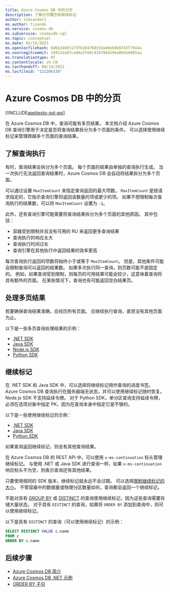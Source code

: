 ```yaml
---
title: Azure Cosmos DB 中的分页
description: 了解分页概念和继续标记
author: timsander1
ms.author: tisande
ms.service: cosmos-db
ms.subservice: cosmosdb-sql
ms.topic: conceptual
ms.date: 03/15/2021
ms.openlocfilehash: 6d6b3469fa73f610476815da40e60b8743f7944a
ms.sourcegitcommit: 2d412ea97cad0a2f66c434794429ea80da9d65aa
ms.translationtype: HT
ms.contentlocale: zh-CN
ms.lasthandoff: 08/14/2021
ms.locfileid: "122206330"
---
```

# <a name="pagination-in-azure-cosmos-db"></a>Azure Cosmos DB 中的分页
[!INCLUDE[appliesto-sql-api](../includes/appliesto-sql-api.md)]

在 Azure Cosmos DB 中，查询可能有多页结果。 本文档介绍 Azure Cosmos DB 查询引擎用于决定是否将查询结果拆分为多个页面的条件。 可以选择使用继续标记来管理跨越多个页面的查询结果。

## <a name="understanding-query-executions"></a>了解查询执行

有时，查询结果会拆分为多个页面。 每个页面的结果由单独的查询执行生成。 当一次执行无法返回查询结果时，Azure Cosmos DB 会自动将结果拆分为多个页面。

可以通过设置 `MaxItemCount` 来指定查询返回的最大项数。 `MaxItemCount` 是按请求指定的，它指示查询引擎将返回该数量的项或更少的项。 如果不想限制每次查询执行的结果数，可以将 `MaxItemCount` 设置为 `-1`。

此外，还有查询引擎可能需要将查询结果拆分为多个页面的其他原因。 其中包括：

- 容器受到限制并且没有可用的 RU 来返回更多查询结果
- 查询执行的响应太大
- 查询执行时间过长
- 查询引擎在其他执行中返回结果的效率更高

每次查询执行返回的项数将始终小于或等于 `MaxItemCount`。 但是，其他条件可能会限制查询可以返回的结果数。 如果多次执行同一查询，则页数可能不是固定的。 例如，如果查询受到限制，则每页的可用结果可能会较少，这意味着查询将具有额外的页面。 在某些情况下，查询也有可能返回空白结果页。

## <a name="handling-multiple-pages-of-results"></a>处理多页结果

若要确保查询结果准确，应经历所有页面。 应继续执行查询，直至没有其他页面为止。

以下是一些多页查询处理结果的示例：

- [.NET SDK](https://github.com/Azure/azure-cosmos-dotnet-v3/blob/master/Microsoft.Azure.Cosmos.Samples/Usage/Queries/Program.cs#L280)
- [Java SDK](https://github.com/Azure-Samples/azure-cosmos-java-sql-api-samples/blob/main/src/main/java/com/azure/cosmos/examples/documentcrud/sync/DocumentCRUDQuickstart.java#L162-L176)
- [Node.js SDK](https://github.com/Azure/azure-sdk-for-js/blob/83fcc44a23ad771128d6e0f49043656b3d1df990/sdk/cosmosdb/cosmos/samples/IndexManagement.ts#L128-L140)
- [Python SDK](https://github.com/Azure/azure-sdk-for-python/blob/master/sdk/cosmos/azure-cosmos/samples/examples.py#L89)

## <a name="continuation-tokens"></a>继续标记

在 .NET SDK 和 Java SDK 中，可以选择将继续标记用作查询的进度书签。 Azure Cosmos DB 查询执行在服务器端无状态，并可以使用继续标记随时恢复。 Node.js SDK 不支持延续令牌。 对于 Python SDK，单分区查询支持延续令牌，必须在选项对象中指定 PK，因为在查询本身中指定它是不够的。

以下是一些使用继续标记的示例：

- [.NET SDK](https://github.com/Azure/azure-cosmos-dotnet-v2/blob/master/samples/code-samples/Queries/Program.cs#L699-L734)
- [Java SDK](https://github.com/Azure-Samples/azure-cosmos-java-sql-api-samples/blob/main/src/main/java/com/azure/cosmos/examples/queries/sync/QueriesQuickstart.java#L216)
- [Python SDK](https://github.com/Azure/azure-sdk-for-python/blob/master/sdk/cosmos/azure-cosmos/test/test_query.py#L533)

如果查询返回继续标记，则会有其他查询结果。

在 Azure Cosmos DB 的 REST API 中，可以使用 `x-ms-continuation` 标头管理继续标记。 与使用 .NET 或 Java SDK 进行查询一样，如果 `x-ms-continuation` 响应标头不为空，则表示查询还有其他结果。

只要使用相同的 SDK 版本，继续标记就永远不会过期。 可以选择[限制继续标记的大小](/dotnet/api/microsoft.azure.documents.client.feedoptions.responsecontinuationtokenlimitinkb#Microsoft_Azure_Documents_Client_FeedOptions_ResponseContinuationTokenLimitInKb)。 不管容器中的数据量或物理分区数量如何，查询都会返回一个继续标记。

不能对具有 [GROUP BY](sql-query-group-by.md) 或 [DISTINCT](sql-query-keywords.md#distinct) 的查询使用继续标记，因为这些查询需要存储大量状态。 对于具有 `DISTINCT` 的查询，如果将 `ORDER BY` 添加到查询中，则可以使用继续标记。

以下是具有 `DISTINCT` 的查询（可以使用继续标记）的示例：

```sql
SELECT DISTINCT VALUE c.name
FROM c
ORDER BY c.name
```

## <a name="next-steps"></a>后续步骤

- [Azure Cosmos DB 简介](../introduction.md)
- [Azure Cosmos DB .NET 示例](https://github.com/Azure/azure-cosmos-dotnet-v3)
- [ORDER BY 子句](sql-query-order-by.md)
